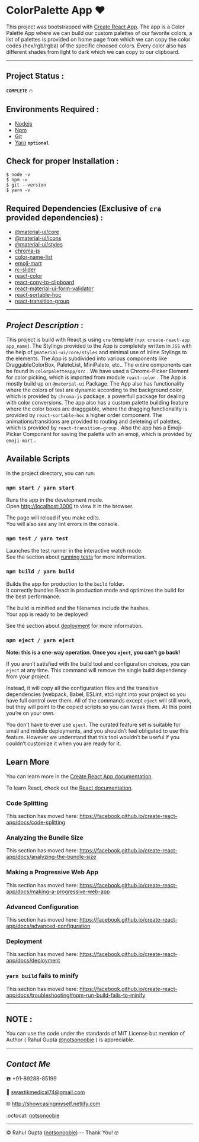 # ColorPalette App :hearts:

This project was bootstrapped with [Create React App](https://github.com/facebook/create-react-app). The app is a Color Palette App where we can build our custom palettes of our favorite colors, a list of palettes is provided on home page from which we can copy the color codes (hex/rgb/rgba) of the specific choosed colors. Every color also has different shades from light to dark which we can copy to our clipboard.
***
## Project Status :

__`COMPLETE`__ :fire: 

## Environments Required :
* [Nodejs](https://nodejs.org/en/download/)
* [Npm](https://www.npmjs.com/package/download)
* [Git](https://git-scm.com/downloads)
* [Yarn](https://yarnpkg.com/getting-started/install) __`optional`__
## Check for proper Installation :

    $ node -v
    $ npm -v
    $ git --version
    $ yarn -v

## Required Dependencies (Exclusive of `cra` provided dependencies) :
* [@material-ui/core](https://www.npmjs.com/package/@material-ui/core)
* [@material-ui/icons](https://www.npmjs.com/package/@material-ui/icons)
* [@material-ui/styles](https://www.npmjs.com/package/@material-ui/styles)
* [chroma-js](https://www.npmjs.com/package/chroma-js)
* [color-name-list](https://www.npmjs.com/package/color-name-list)
* [emoji-mart](https://www.npmjs.com/package/emoji-mart)
* [rc-slider](https://www.npmjs.com/package/rc-slider)
* [react-color](https://www.npmjs.com/package/react-color)
* [react-copy-to-clipboard](https://www.npmjs.com/package/react-copy-to-clipboard)
* [react-material-ui-form-validator](https://www.npmjs.com/package/react-material-ui-form-validator)
* [react-sortable-hoc](https://www.npmjs.com/package/react-sortable-hoc)
* [react-transition-group](https://www.npmjs.com/package/react-transition-group)

***
## *Project Description* :

This project is build with React.js using `cra` template (`npx create-react-app app_name`). The Stylings provided to the App is completely written in `JSS` with the help of `@material-ui/core/styles` and minimal use of Inline Stylings to the elements. The App is subdivided into various components like DraggableColorBox, PaleteList, MiniPalete, etc.. The entire components can be found in `colorpaletteapp/src` . We have used a Chrome-Picker Element for color picking, which is imported from module `react-color` . The App is mostly build up on `@material-ui` Package. The App also has functionality where the colors of text are dynamic according to the background color, which is provided by `chroma-js` package, a powerfull package for dealing with color conversions. The app also has a custom palette building feature where the color boxes are dragggable, where the dragging functionality is provided by `react-sortable-hoc` a higher order component. The animations/transitions are provided to routing and deleteing of palettes, which is provided by `react-transition-group` . Also the app has a Emoji-Picker Component for saving the palette with an emoji, which is provided by `emoji-mart` .

## Available Scripts

In the project directory, you can run:

### `npm start / yarn start` 

Runs the app in the development mode.<br />
Open [http://localhost:3000](http://localhost:3000) to view it in the browser.

The page will reload if you make edits.<br />
You will also see any lint errors in the console.

### `npm test / yarn test`

Launches the test runner in the interactive watch mode.<br />
See the section about [running tests](https://facebook.github.io/create-react-app/docs/running-tests) for more information.

### `npm build / yarn build`

Builds the app for production to the `build` folder.<br />
It correctly bundles React in production mode and optimizes the build for the best performance.

The build is minified and the filenames include the hashes.<br />
Your app is ready to be deployed!

See the section about [deployment](https://facebook.github.io/create-react-app/docs/deployment) for more information.

### `npm eject / yarn eject`

**Note: this is a one-way operation. Once you `eject`, you can’t go back!**

If you aren’t satisfied with the build tool and configuration choices, you can `eject` at any time. This command will remove the single build dependency from your project.

Instead, it will copy all the configuration files and the transitive dependencies (webpack, Babel, ESLint, etc) right into your project so you have full control over them. All of the commands except `eject` will still work, but they will point to the copied scripts so you can tweak them. At this point you’re on your own.

You don’t have to ever use `eject`. The curated feature set is suitable for small and middle deployments, and you shouldn’t feel obligated to use this feature. However we understand that this tool wouldn’t be useful if you couldn’t customize it when you are ready for it.

## Learn More

You can learn more in the [Create React App documentation](https://facebook.github.io/create-react-app/docs/getting-started).

To learn React, check out the [React documentation](https://reactjs.org/).

### Code Splitting

This section has moved here: https://facebook.github.io/create-react-app/docs/code-splitting

### Analyzing the Bundle Size

This section has moved here: https://facebook.github.io/create-react-app/docs/analyzing-the-bundle-size

### Making a Progressive Web App

This section has moved here: https://facebook.github.io/create-react-app/docs/making-a-progressive-web-app

### Advanced Configuration

This section has moved here: https://facebook.github.io/create-react-app/docs/advanced-configuration

### Deployment

This section has moved here: https://facebook.github.io/create-react-app/docs/deployment

### `yarn build` fails to minify

This section has moved here: https://facebook.github.io/create-react-app/docs/troubleshooting#npm-run-build-fails-to-minify
***
## **NOTE** :

You can use the code under the standards of MIT License but mention of Author ( Rahul Gupta [@notsonoobie](https://github.com/notsonoobie) ) is appreciable.
***
   
## *Contact Me*

:phone: +91-89288-85199

:e-mail: swastikmedical74@gmail.com

:globe_with_meridians: http://showcasingmyself.netlify.com

:octocat: [notsonoobie](https://github.com/notsonoobie)

***

&copy; Rahul Gupta ([notsonoobie](https://github.com/notsonoobie)) -- Thank You! :nerd_face:

